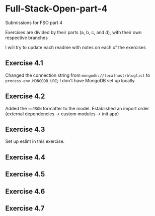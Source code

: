 # Full-Stack-Open-part-4
Submissions for FSO part 4

Exercises are divided by their parts (a, b, c, and d), with their own respective branches

I will try to update each readme with notes on each of the exercises

## Exercise 4.1
Changed the connection string from `mongodb://localhost/bloglist` to `process.env.MONGODB_URI`; I don't have MongoDB set up locally.

## Exercise 4.2
Added the `toJSON` formatter to the model. Established an import order (external dependencies -> custom modules -> init app)

## Exercise 4.3
Set up eslint in this exercise.

## Exercise 4.4


## Exercise 4.5


## Exercise 4.6


## Exercise 4.7